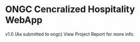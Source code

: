 # ONGC Cencralized Hospitality WebApp
v1.0 (As submitted to ongc)
View Project Report for more info.
